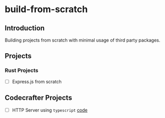 # build-from-scratch

## Introduction

Building projects from scratch with minimal usage of third party packages.

## Projects

### Rust Projects

- [ ] Express.js from scratch

## Codecrafter Projects

- [ ] HTTP Server using `typescript` [code](https://github.com/akashdp3/build-from-scratch/tree/main/http-server-with-typescript)
